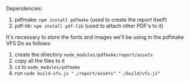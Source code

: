Dependencies:
1. pdfmake: `npm install pdfmake` (used to create the report itself)
2. pdf-lib: `npm install pdf-lib` (used to attach other PDF's to it)

It's necessary to store the fonts and images we'll be using in the pdfmake VFS
Do as follows:
1. create the directory `node_modules/pdfmake/report/assets`
2. copy all the files to it
3. `cd` to `node_modules/pdfmake`
4. run `node build-vfs.js "./report/assets" "./build/vfs.js"`
